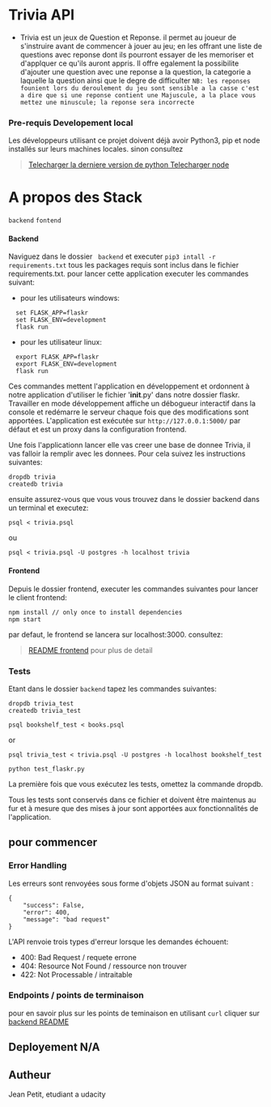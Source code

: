 # Trivia API
  - Trivia est un jeux de Question et Reponse. il permet au joueur de s'instruire avant
  de commencer à jouer au jeu; en les offrant une liste de questions avec reponse dont ils pourront essayer de les memoriser et d'applquer ce qu'ils auront appris. Il offre egalement la possibilite d'ajouter une question avec une reponse a la question, la categorie a laquelle la question ainsi que le degre de difficulter
  `NB: les reponses founient lors du deroulement du jeu sont sensible a la casse c'est a dire que si une reponse contient une Majuscule, a la place vous mettez une minuscule; la reponse sera incorrecte` 

### Pre-requis Developement local
Les développeurs utilisant ce projet doivent déjà avoir Python3, pip et node installés sur leurs machines locales.
sinon consultez 
> [Telecharger la derniere version de python ](https://docs.python.org/3/using/unix.html#getting-and-installing-the-latest-version-of-python) 
> [Telecharger node](https://nodejs.org/en/download)

# A propos des Stack
`backend`
`fontend`

#### Backend
Naviguez dans le dossier ` backend` et executer
```pip3 intall -r requirements.txt```
tous les packages requis sont inclus dans le fichier requirements.txt.
pour lancer cette application executer les commandes suivant:
  - pour les utilisateurs windows:
```
  set FLASK_APP=flaskr
  set FLASK_ENV=development
  flask run
```
  - pour les utilisateur linux:
```  
  export FLASK_APP=flaskr
  export FLASK_ENV=development
  flask run
```
Ces commandes mettent l'application en développement et ordonnent à notre application d'utiliser le fichier '__init__.py' dans notre dossier flaskr. Travailler en mode développement affiche un débogueur interactif dans la console et redémarre le serveur chaque fois que des modifications sont apportées. L'application est exécutée sur `http://127.0.0.1:5000/` par défaut et est un proxy dans la configuration frontend.

Une fois l'applicationn lancer elle vas creer une base de donnee Trivia, il vas falloir la remplir avec les donnees. Pour cela suivez les instructions suivantes:
```
dropdb trivia
createdb trivia
```
ensuite assurez-vous que vous vous trouvez dans le dossier backend dans un terminal et executez:
```
psql < trivia.psql
```
ou 
```
psql < trivia.psql -U postgres -h localhost trivia
```

#### Frontend
Depuis le dossier frontend, executer les commandes suivantes pour lancer le client frontend:
```
npm install // only once to install dependencies
npm start 
```

par defaut, le frontend se lancera sur localhost:3000. 
consultez: 
> [README frontend](./frontend/README.md) pour plus de detail
### Tests
Etant dans le dossier `backend` tapez les commandes suivantes:
```
dropdb trivia_test
createdb trivia_test
```
```
psql bookshelf_test < books.psql
```
or 
```
psql trivia_test < trivia.psql -U postgres -h localhost bookshelf_test
```
```
python test_flaskr.py
```
La première fois que vous exécutez les tests, omettez la commande dropdb.

Tous les tests sont conservés dans ce fichier et doivent être maintenus au fur et à mesure que des mises à jour sont apportées aux fonctionnalités de l'application.

## pour commencer
### Error Handling
Les erreurs sont renvoyées sous forme d'objets JSON au format suivant :
```
{
    "success": False, 
    "error": 400,
    "message": "bad request"
}
```
L'API renvoie trois types d'erreur lorsque les demandes échouent:
- 400: Bad Request / requete errone
- 404: Resource Not Found / ressource non trouver
- 422: Not Processable / intraitable

### Endpoints / points de terminaison
pour en savoir plus sur les points de teminaison en utilisant ``curl`` cliquer sur [backend README](./backend/README.md)

## Deployement N/A

## Autheur
Jean Petit, etudiant a udacity 
